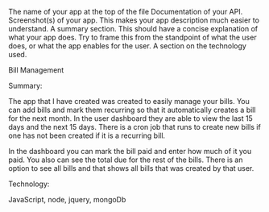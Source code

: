 The name of your app at the top of the file
Documentation of your API.
Screenshot(s) of your app. This makes your app description much easier to understand.
A summary section. This should have a concise explanation of what your app does. Try to frame this from the standpoint of what the user does, or what the app enables for the user.
A section on the technology used.

Bill Management





Summary:

The app that I have created was created to easily manage your bills. You can add bills and mark them recurring so that it automatically creates a bill for the next month. In the user dashboard they are able to view the last 15 days and the next 15 days. There is a cron job that runs to create new bills if one has not been created if it is a recurring bill.

In the dashboard you can mark the bill paid and enter how much of it you paid. You also can see the total due for the rest of the bills. There is an option to see all bills and that shows all bills that was created by that user.


Technology:

JavaScript, node, jquery, mongoDb
